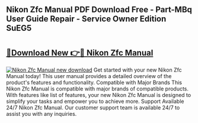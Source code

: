 ## Nikon Zfc Manual PDF Download Free - Part-MBq User Guide Repair - Service Owner Edition SuEG5

# <h2><a href="http://cf25317.oget.top/?id=Nikon+Zfc+Manual">🔗Download New 👉🔴 Nikon Zfc Manual</a></h2>

[![Nikon Zfc Manual new download](https://i.imgur.com/5g1atiW.png)](http://cf25317.oget.top/?id=Nikon+Zfc+Manual)
Get started with your new Nikon Zfc Manual today! This user manual provides a detailed overview of the product's features and functionality. Compatible with Major Brands This Nikon Zfc Manual is compatible with major brands of compatible products. With features like list of features, your new Nikon Zfc Manual is designed to simplify your tasks and empower you to achieve more. Support Available 24/7 Nikon Zfc Manual. Our customer support team is available 24/7 to assist you with any inquiries.
